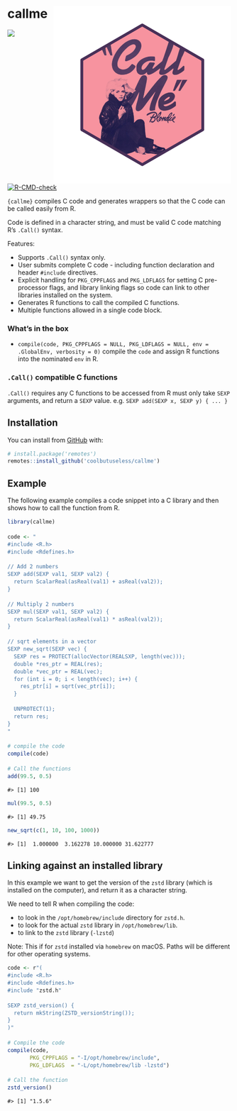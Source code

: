 

<!-- README.md is generated from README.Rmd. Please edit that file -->

# callme <img src="man/figures/logo.png" align="right" height="400/"/>

<!-- badges: start -->

![](https://img.shields.io/badge/cool-useless-green.svg)
[![R-CMD-check](https://github.com/coolbutuseless/callme/actions/workflows/R-CMD-check.yaml/badge.svg)](https://github.com/coolbutuseless/callme/actions/workflows/R-CMD-check.yaml)
<!-- badges: end -->

`{callme}` compiles C code and generates wrappers so that the C code can
be called easily from R.

Code is defined in a character string, and must be valid C code matching
R’s `.Call()` syntax.

Features:

- Supports `.Call()` syntax only.
- User submits complete C code - including function declaration and
  header `#include` directives.
- Explicit handling for `PKG_CPPFLAGS` and `PKG_LDFLAGS` for setting C
  pre-processor flags, and library linking flags so code can link to
  other libraries installed on the system.
- Generates R functions to call the compiled C functions.
- Multiple functions allowed in a single code block.

### What’s in the box

- `compile(code, PKG_CPPFLAGS = NULL, PKG_LDFLAGS = NULL, env = .GlobalEnv, verbosity = 0)`
  compile the `code` and assign R functions into the nominated `env` in
  R.

### `.Call()` compatible C functions

`.Call()` requires any C functions to be accessed from R must only take
`SEXP` arguments, and return a `SEXP` value.
e.g. `SEXP add(SEXP x, SEXP y) { ... }`

## Installation

You can install from [GitHub](https://github.com/coolbutuseless/callme)
with:

``` r
# install.package('remotes')
remotes::install_github('coolbutuseless/callme')
```

## Example

The following example compiles a code snippet into a C library and then
shows how to call the function from R.

``` r
library(callme)

code <- "
#include <R.h>
#include <Rdefines.h>

// Add 2 numbers
SEXP add(SEXP val1, SEXP val2) {
  return ScalarReal(asReal(val1) + asReal(val2));
}

// Multiply 2 numbers
SEXP mul(SEXP val1, SEXP val2) {
  return ScalarReal(asReal(val1) * asReal(val2));
}

// sqrt elements in a vector
SEXP new_sqrt(SEXP vec) {
  SEXP res = PROTECT(allocVector(REALSXP, length(vec)));
  double *res_ptr = REAL(res);
  double *vec_ptr = REAL(vec);
  for (int i = 0; i < length(vec); i++) {
    res_ptr[i] = sqrt(vec_ptr[i]);
  }
  
  UNPROTECT(1);
  return res;
}
"

# compile the code
compile(code)

# Call the functions
add(99.5, 0.5)
```

    #> [1] 100

``` r
mul(99.5, 0.5)
```

    #> [1] 49.75

``` r
new_sqrt(c(1, 10, 100, 1000))
```

    #> [1]  1.000000  3.162278 10.000000 31.622777

## Linking against an installed library

In this example we want to get the version of the `zstd` library (which
is installed on the computer), and return it as a character string.

We need to tell R when compiling the code:

- to look in the `/opt/homebrew/include` directory for `zstd.h`.
- to look for the actual `zstd` library in `/opt/homebrew/lib`.
- to link to the `zstd` library (`-lzstd`)

Note: This if for `zstd` installed via `homebrew` on macOS. Paths will
be different for other operating systems.

``` r
code <- r"(
#include <R.h>
#include <Rdefines.h>
#include "zstd.h"
  
SEXP zstd_version() {
  return mkString(ZSTD_versionString());
}
)"

# Compile the code 
compile(code, 
       PKG_CPPFLAGS = "-I/opt/homebrew/include", 
       PKG_LDFLAGS  = "-L/opt/homebrew/lib -lzstd")

# Call the function
zstd_version()
```

    #> [1] "1.5.6"
